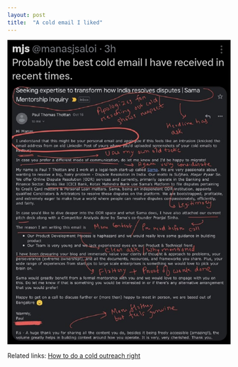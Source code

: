 ```yaml
---
layout: post
title:  "A cold email I liked"
---
```


![Cold email I liked](/assets/img/coldemail.png)

Related links: [How to do a cold outreach right](https://manassaloi.com/2021/11/22/cold-DM.html)
